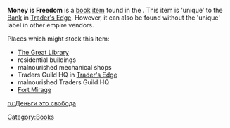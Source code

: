 **Money is Freedom** is a [book](Lore_Books.md "wikilink")
[item](Items.md "wikilink") found in the [](03%20-%20Projects%20&%20Wikis/Kenshi/Kenshi%20Wiki/Kenshi%20Wiki%20Template/United_Cities.md). This item is 'unique' to the
[Bank](Bank.md "wikilink") in [Trader's Edge](Trader's_Edge.md "wikilink").
However, it can also be found without the 'unique' label in other empire
vendors.

Places which might stock this item:

- [The Great Library](The_Great_Library.md "wikilink")
- residential buildings
- malnourished mechanical shops
- Traders Guild HQ in [Trader's Edge](Trader's_Edge.md "wikilink")
- malnourished Traders Guild HQ
- [Fort Mirage](Fort_Mirage.md "wikilink")

[ru:Деньги это свобода](ru:Деньги_это_свобода "wikilink")

[Category:Books](Category:Books "wikilink")